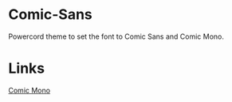 # Comic-Sans
Powercord theme to set the font to Comic Sans and Comic Mono.

# Links
[Comic Mono](https://github.com/dtinth/comic-mono-font)
